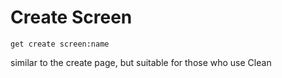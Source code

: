 # Create Screen

```shell
get create screen:name
```

similar to the create page, but suitable for those who use Clean
